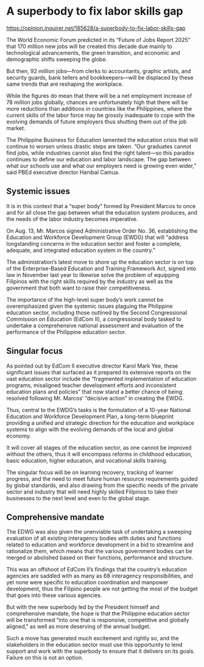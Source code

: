 # A superbody to fix labor skills gap

https://opinion.inquirer.net/185628/a-superbody-to-fix-labor-skills-gap



The World Economic Forum predicted in its “Future of Jobs Report 2025” that 170 million new jobs will be created this decade due mainly to technological advancements, the green transition, and economic and demographic shifts sweeping the globe.

But then, 92 million jobs—from clerks to accountants, graphic artists, and security guards, bank tellers and bookkeepers—will be displaced by these same trends that are reshaping the workplace.

While the figures do mean that there will be a net employment increase of 78 million jobs globally, chances are unfortunately high that there will be more reductions than additions in countries like the Philippines, where the current skills of the labor force may be grossly inadequate to cope with the evolving demands of future employers thus shutting them out of the job market.

The Philippine Business for Education lamented the education crisis that will continue to worsen unless drastic steps are taken. “Our graduates cannot find jobs, while industries cannot also find the right talent—so this paradox continues to define our education and labor landscape. The gap between what our schools use and what our employers need is growing even wider,” said PBEd executive director Hanibal Camua.



##  Systemic issues



It is in this context that a “super body” formed by President Marcos to once and for all close the gap between what the education system produces, and the needs of the labor industry becomes imperative.

On Aug. 13, Mr. Marcos signed Administrative Order No. 36, establishing the Education and Workforce Development Group (EWDG) that will “address longstanding concerns in the education sector and foster a complete, adequate, and integrated education system in the country.”

The administration’s latest move to shore up the education sector is on top of the Enterprise-Based Education and Training Framework Act, signed into law in November last year to likewise solve the problem of equipping Filipinos with the right skills required by the industry as well as the government that both want to raise their competitiveness.

The importance of the high-level super body’s work cannot be overemphasized given the systemic issues plaguing the Philippine education sector, including those outlined by the Second Congressional Commission on Education (EdCom II), a congressional body tasked to undertake a comprehensive national assessment and evaluation of the performance of the Philippine education sector.



##  Singular focus



As pointed out by EdCom II executive director Karol Mark Yee, these significant issues that surfaced as it prepared its extensive reports on the vast education sector include the “fragmented implementation of education programs, misaligned teacher development efforts and inconsistent education plans and policies” that now stand a better chance of being resolved following Mr. Marcos’ “decisive action” in creating the EWDG.

Thus, central to the EWDG’s tasks is the formulation of a 10-year National Education and Workforce Development Plan, a long-term blueprint providing a unified and strategic direction for the education and workplace systems to align with the evolving demands of the local and global economy.

It will cover all stages of the education sector, as one cannot be improved without the others, thus it will encompass reforms in childhood education, basic education, higher education, and vocational skills training.

The singular focus will be on learning recovery, tracking of learner progress, and the need to meet future human resource requirements guided by global standards, and also drawing from the specific needs of the private sector and industry that will need highly skilled Filipinos to take their businesses to the next level and even to the global stage.



##  Comprehensive mandate



The EDWG was also given the unenviable task of undertaking a sweeping evaluation of all existing interagency bodies with duties and functions related to education and workforce development in a bid to streamline and rationalize them, which means that the various government bodies can be merged or abolished based on their functions, performance and structure.

This was an offshoot of EdCom II’s findings that the country’s education agencies are saddled with as many as 68 interagency responsibilities, and yet none were specific to education coordination and manpower development, thus the Filipino people are not getting the most of the budget that goes into these various agencies.

But with the new superbody led by the President himself and comprehensive mandate, the hope is that the Philippine education sector will be transformed “into one that is responsive, competitive and globally aligned,” as well as more deserving of the annual budget.

Such a move has generated much excitement and rightly so, and the stakeholders in the education sector must use this opportunity to lend support and work with the superbody to ensure that it delivers on its goals. Failure on this is not an option.